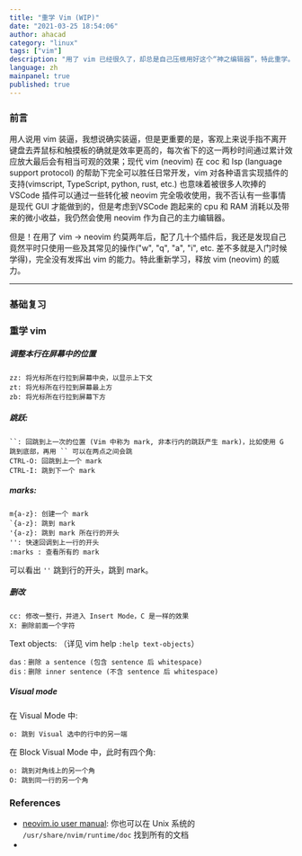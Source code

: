 ```yaml
---
title: "重学 Vim (WIP)"
date: "2021-03-25 18:54:06"
author: ahacad
category: "linux"
tags: ["vim"]
description: "用了 vim 已经很久了，却总是自己压根用好这个“神之编辑器”，特此重学。"
language: zh
mainpanel: true
published: true
---
```


### 前言

用人说用 vim 装逼，我想说确实装逼，但是更重要的是，客观上来说手指不离开键盘去弄鼠标和触摸板的确就是效率更高的，每次省下的这一两秒时间通过累计效应放大最后会有相当可观的效果；现代 vim (neovim) 在 coc 和 lsp (language support protocol) 的帮助下完全可以胜任日常开发，vim 对各种语言实现插件的支持(vimscript, TypeScript, python, rust, etc.) 也意味着被很多人吹捧的 VSCode 插件可以通过一些转化被 neovim 完全吸收使用，我不否认有一些事情是现代 GUI 才能做到的，但是考虑到VSCode 跑起来的 cpu 和 RAM 消耗以及带来的微小收益，我仍然会使用 neovim 作为自己的主力编辑器。

但是！在用了 vim -> neovim 约莫两年后，配了几十个插件后，我还是发现自己竟然平时只使用一些及其常见的操作("w", "q", "a", "i", etc. 差不多就是入门时候学得)，完全没有发挥出 vim 的能力。特此重新学习，释放 vim (neovim) 的威力。

---

### 基础复习


### 重学 vim

##### 调整本行在屏幕中的位置

```vim
zz: 将光标所在行拉到屏幕中央，以显示上下文
zt: 将光标所在行拉到屏幕最上方
zb: 将光标所在行拉到屏幕下方
```
##### 跳跃:

```vim
``: 回跳到上一次的位置 (Vim 中称为 mark, 非本行内的跳跃产生 mark)，比如使用 G 跳到底部，再用 `` 可以在两点之间会跳
CTRL-O: 回跳到上一个 mark
CTRL-I: 跳到下一个 mark
```

##### marks: 

```vim
m{a-z}: 创建一个 mark
`{a-z}: 跳到 mark
'{a-z}: 跳到 mark 所在行的开头
'': 快速回调到上一行的开头
:marks : 查看所有的 mark
```

可以看出 `''` 跳到行的开头，跳到 mark。

##### 删改

```vim
cc: 修改一整行，并进入 Insert Mode，C 是一样的效果
X: 删除前面一个字符
```

Text objects: （详见 vim help `:help text-objects`）

```vim
das：删除 a sentence (包含 sentence 后 whitespace)
dis：删除 inner sentence (不含 sentence 后 whitespace)
```

##### Visual mode

在 Visual Mode 中:

```vim
o: 跳到 Visual 选中的行中的另一端
```

在 Block Visual Mode 中，此时有四个角:

```vim
o: 跳到对角线上的另一个角
O: 跳到同一行的另一个角
```


### References

- [neovim.io user manual](https://neovim.io/doc/user/): 你也可以在 Unix 系统的 `/usr/share/nvim/runtime/doc` 找到所有的文档
- 
